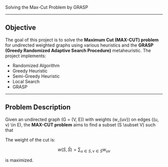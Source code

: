 Solving the Max-Cut Problem by GRASP

---

## Objective
The goal of this project is to solve the **Maximum Cut (MAX-CUT) problem** for undirected weighted graphs using various heuristics and the **GRASP (Greedy Randomized Adaptive Search Procedure)** metaheuristic. The project implements:

- Randomized Algorithm  
- Greedy Heuristic  
- Semi-Greedy Heuristic  
- Local Search  
- GRASP  

---

## Problem Description

Given an undirected graph \(G = (V, E)\) with weights \(w_{uv}\) on edges \((u, v) \in E\), the **MAX-CUT problem** aims to find a subset \(S \subset V\) such that 

The weight of the cut is:

$$
w(S, \bar{S}) = \sum_{u \in S, v \in \bar{S}} w_{uv}
$$

is maximized.  

